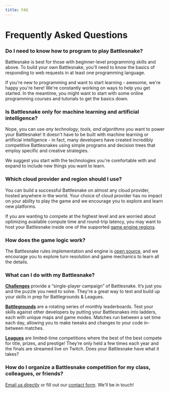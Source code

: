 ```yaml
---
title: FAQ
---
```


# Frequently Asked Questions

### Do I need to know how to program to play Battlesnake?

Battlesnake is best for those with beginner-level programming skills and above. To build your own Battlesnake, you'll need to know the basics of responding to web requests in at least one programming language.

If you're new to programming and want to start learning - awesome, we're happy you're here! We're constantly working on ways to help you get started. In the meantime, you might want to start with some online programming courses and tutorials to get the basics down.

### Is Battlesnake only for machine learning and artificial intelligence?

Nope, you can use _any technology, tools, and algorithms_ you want to power your Battlesnake! It doesn't have to be built with machine learning or artificial intelligence - in fact, many developers have created incredibly competitive Battlesnakes using simple programs and decision trees that employ specific and creative strategies.

We suggest you start with the technologies you're comfortable with and expand to include new things you want to learn.

### Which cloud provider and region should I use?

You can build a successful Battlesnake on almost any cloud provider, hosted anywhere in the world. Your choice of cloud provider has no impact on your ability to play the game and we encourage you to explore and learn new platforms.

If you are wanting to compete at the highest level and are worried about optimizing available compute time and round-trip latency, you may want to host your Battlesnake inside one of the supported [game engine regions](guides/engine-regions).

### How does the game logic work?

The Battlesnake rules implementation and engine is [open source](https://github.com/BattlesnakeOfficial/rules), and we encourage you to explore turn resolution and game mechanics to learn all the details.

### What can I do with my Battlesnake?

**[Challenges](guides/playing-battlesnake/challenges)** provide a “single-player campaign” of Battlesnake. It’s just you and the puzzle you need to solve. They're a great way to test and build up your skills in prep for Battlegrounds & Leagues.

**[Battlegrounds](guides/playing-battlesnake/battlegrounds)** are a rotating series of monthly leaderboards. Test your skills against other developers by putting your Battlesnakes into ladders, each with unique maps and game modes. Matches run between a set time each day, allowing you to make tweaks and changes to your code in-between matches.

**[Leagues](guides/playing-battlesnake/leagues)** are limited-time competitions where the best of the best compete for title, prizes, and prestige! They’re only held a few times each year and the finals are streamed live on Twitch. Does your Battlesnake have what it takes?

### How do I organize a Battlesnake competition for my class, colleagues, or friends?

[Email us directly](mailto:hello@battlesnake.com) or fill out our [contact form](https://play.battlesnake.com/partner/contact/). We'll be in touch!
